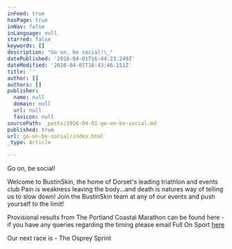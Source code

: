 ```yaml
---
inFeed: true
hasPage: true
inNav: false
inLanguage: null
starred: false
keywords: []
description: "Go on, be social!\_"
datePublished: '2016-04-01T16:44:23.249Z'
dateModified: '2016-04-01T16:43:46.151Z'
title: ''
author: []
authors: []
publisher:
  name: null
  domain: null
  url: null
  favicon: null
sourcePath: _posts/2016-04-01-go-on-be-social.md
published: true
url: go-on-be-social/index.html
_type: Article

---
```

Go on, be social! 

Welcome to BustinSkin, the home of Dorset's leading triathlon and events club Pain is weakness leaving the body...and death is natures way of telling us to slow down!
Join the BustinSkin team at any of our events and push yourself to the limit! 

Provisional results from The Portland Coastal Marathon can be found here - if you have any queries regarding the timing please email Full On Sport [here][0]

Our next race is - The Osprey Sprint


[0]: http://support@fullonsport.com/
